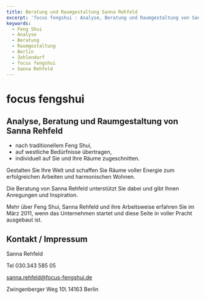 ```yaml
---
title: Beratung und Raumgestaltung Sanna Rehfeld
excerpt: 'focus fengshui : Analyse, Beratung und Raumgestaltung von Sanna Rehfeld, Berlin Zehlendorf'
keywords:
  - Feng Shui
  - Analyse
  - Beratung
  - Raumgestaltung
  - Berlin
  - Zehlendorf
  - focus fengshui
  - Sanna Rehfeld
---
```


# focus fengshui

## Analyse, Beratung und Raumgestaltung von Sanna Rehfeld

- nach traditionellem Feng Shui,
- auf westliche Bedürfnisse übertragen,
- individuell auf Sie und Ihre Räume zugeschnitten.

Gestalten Sie Ihre Welt und schaffen Sie Räume voller Energie zum erfolgreichen Arbeiten und harmonischen Wohnen.

Die Beratung von Sanna Rehfeld unterstützt Sie dabei und gibt Ihnen Anregungen und Inspiration.

Mehr über Feng Shui, Sanna Rehfeld und ihre Arbeitsweise erfahren Sie im März 2011, wenn das Unternehmen startet und diese Seite in voller Pracht ausgebaut ist.

## Kontakt / Impressum

Sanna Rehfeld

Tel 030.343 585 05

<sanna.rehfeld@focus-fengshui.de>

Zwingenberger Weg 10\\
14163 Berlin
